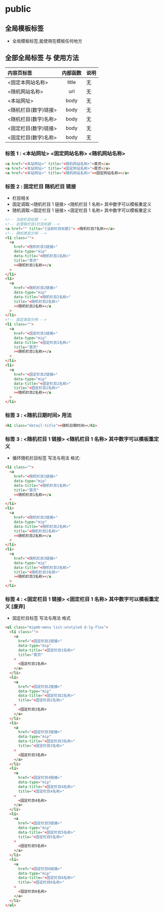 # public

## 全局模板标签

- 全局模板标签,能使用在模板任何地方

## 全部全局标签 与 使用方法

| 内容页标签           | 内部函数 | 说明 |
| :------------------- | :------: | :--- |
| <固定本网站名称>     |  title   | 无   |
| <随机网站名称>       |   url    | 无   |
| <本站网址>           |   body   | 无   |
| <随机栏目(数字)链接> |   body   | 无   |
| <随机栏目(数字)名称> |   body   | 无   |
| <固定栏目(数字)链接> |   body   | 无   |
| <固定栏目(数字)名称> |   body   | 无   |

### 标签 1 : <本站网址> <固定网站名称> <随机网站名称>

```html
<a href="<本站网址>" title="<随机网站名称>">首页</a>
<a href="<本站网址>" title="<固定网站名称>">首页</a>
<a href="<本站网址>" title="<随机网站名称>"><固定网站名称></a>
```

### 标签 2 : 固定栏目 随机栏目 链接

- 栏目相关
- 固定调取:<随机栏目 1 链接> <随机栏目 1 名称> 其中数字可以模板重定义
- 随机调取:<固定栏目 1 链接> <固定栏目 1 名称> 其中数字可以模板重定义

```html
<!-- 当前栏目标题 -->
<!-- 这里取栏目1栏目标题 -->
<a href="" title="{当前栏目标题}"> <随机栏目7名称></a>
<!-- 随机类型示例 -->
<li class="">
  <a
    href="<随机栏目1链接>"
    data-type="mip"
    data-title="<随机栏目1名称>"
    title="首页"
    ><随机栏目1名称></a
  >
</li>
<li>
  <a
    href="<随机栏目2链接>"
    data-type="mip"
    data-title="<随机栏目2名称>"
    title="<随机栏目2名称>"
    ><随机栏目2名称></a
  >
</li>
<!-- 固定类型示例 -->
<li class="">
  <a
    href="<固定栏目1链接>"
    data-type="mip"
    data-title="<固定栏目1名称>"
    title="首页"
    ><随机栏目1名称></a
  >
</li>
<li>
  <a
    href="<固定栏目2链接>"
    data-type="mip"
    data-title="<固定栏目2名称>"
    title="<固定栏目2名称>"
    ><随机栏目2名称></a
  >
</li>
```

### 标签 3 : <随机日期时间> 用法

```html
<h1 class="detail-title"><随机日期时间></h1>
```

### 标签 3 : <随机栏目 1 链接> <随机栏目 1 名称> 其中数字可以模板重定义

- 循环随机栏目标签 写法与用法 格式:

```html
<li class="">
  <a
    href="<随机栏目1链接>"
    data-type="mip"
    data-title="<随机栏目1名称>"
    title="首页"
    ><随机栏目1名称></a
  >
</li>
<li>
  <a
    href="<随机栏目2链接>"
    data-type="mip"
    data-title="<随机栏目2名称>"
    title="<随机栏目2名称>"
    ><随机栏目2名称></a
  >
</li>
<li>
  <a
    href="<随机栏目3链接>"
    data-type="mip"
    data-title="<随机栏目3名称>"
    title="<随机栏目3名称>"
    ><随机栏目3名称></a
  >
</li>
```

### 标签 4 : <固定栏目 1 链接> <固定栏目 1 名称> 其中数字可以模板重定义 [废弃]

- 固定栏目标签 写法与用法 格式

```html
<ul class="mipmb-menu list-unstyled d-lg-flex">
  <li class="">
    <a
      href="<固定栏目1链接>"
      data-type="mip"
      data-title="<固定栏目1名称>"
      title="首页"
    >
      <固定栏目1名称>
    </a>
  </li>
  <li>
    <a
      href="<固定栏目2链接>"
      data-type="mip"
      data-title="<固定栏目2名称>"
      title="<固定栏目2名称>"
    >
      <固定栏目2名称>
    </a>
  </li>
  <li>
    <a
      href="<固定栏目3链接>"
      data-type="mip"
      data-title="<固定栏目3名称>"
      title="<固定栏目3名称>"
    >
      <固定栏目3名称>
    </a>
  </li>
  <li>
    <a
      href="<固定栏目4链接>"
      data-type="mip"
      data-title="<固定栏目4名称>"
      title="<固定栏目4名称>"
    >
      <固定栏目4名称>
    </a>
  </li>
  <li>
    <a
      href="<固定栏目5链接>"
      data-type="mip"
      data-title="<固定栏目5名称>"
      title="<固定栏目5名称>"
    >
      <固定栏目5名称>
    </a>
  </li>
  <li>
    <a
      href="<固定栏目6链接>"
      data-type="mip"
      data-title="<固定栏目6名称>"
      title="<固定栏目6名称>"
    >
      <固定栏目6名称>
    </a>
  </li>
</ul>
```
